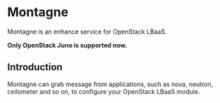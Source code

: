 # Montagne

Montagne is an enhance service for OpenStack LBaaS.

**Only OpenStack Juno is supported now.**

## Introduction

Montagne can grab message from applications, such as nova, neutron, ceilometer
and so on, to configure your OpenStack LBaaS module.
